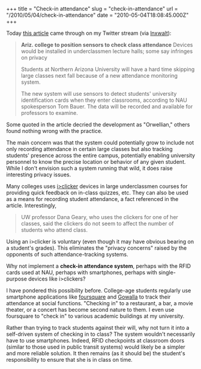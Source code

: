 +++
title = "Check-in attendance"
slug = "check-in-attendance"
url = "/2010/05/04/check-in-attendance"
date = "2010-05-04T18:08:45.000Z"
+++

Today <a href="http://badgerherald.com/news/2010/05/04/ariz_college_to_posi.php">this article</a> came through on my Twitter stream (via <a href="http://twitter.com/lnxwalt/status/13377433854">lnxwalt</a>):

<blockquote><strong>Ariz. college to position sensors to check class attendance</strong>
Devices would be installed in underclassmen lecture halls; some say infringes on privacy

Students at Northern Arizona University will have a hard time skipping large classes next fall because of a new attendance monitoring system.

The new system will use sensors to detect students' university identification cards when they enter classrooms, according to NAU spokesperson Tom Bauer. The data will be recorded and available for professors to examine.</blockquote>

Some quoted in the article decried the development as "Orwellian," others found nothing wrong with the practice.

The main concern was that the system could potentially grow to include not only recording attendance in certain large classes but also tracking students' presence across the entire campus, potentially enabling university personnel to know the precise location or behavior of any given student. While I don't envision such a system running that wild, it does raise interesting privacy issues.

Many colleges uses <a href="http://www.iclicker.com/">i&gt;clicker</a> devices in large underclassmen courses for providing quick feedback on in-class quizzes, etc. They can also be used as a means for recording student attendance, a fact referenced in the article. Interestingly,

<blockquote>UW professor Dana Geary, who uses the clickers for one of her classes, said the clickers do not seem to affect the number of students who attend class.</blockquote>

Using an i&gt;clicker is voluntary (even though it may have obvious bearing on a student's grades). This eliminates the "privacy concerns" raised by the opponents of such attendance-tracking systems.

Why not implement a <strong>check-in attendance system</strong>, perhaps with the RFID cards used at NAU, perhaps with smartphones, perhaps with single-purpose devices like i&gt;clickers?

I have pondered this possibility before. College-age students regularly use smartphone applications like <a href="http://foursquare.com/">foursquare</a> and <a href="http://gowalla.com/">Gowalla</a> to track their attendance at social functions. "Checking in" to a restaurant, a bar, a movie theater, or a concert has become second nature to them. I even use foursquare to "check in" to various academic buildings at my university.

Rather than trying to track students against their will, why not turn it into a self-driven system of checking in to class? The system wouldn't necessarily have to use smartphones. Indeed, RFID checkpoints at classroom doors (similar to those used in public transit systems) would likely be a simpler and more reliable solution. It then remains (as it should be) the student's responsibility to ensure that she is in class on time.